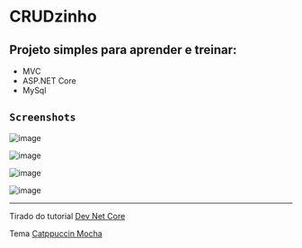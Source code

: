 # CRUDzinho

## Projeto simples para aprender e treinar:
* MVC
* ASP.NET Core
* MySql

## `Screenshots`

![image](https://user-images.githubusercontent.com/100470956/234849848-2a3026be-3cdb-4456-a465-d96b9da057cb.png)


![image](https://user-images.githubusercontent.com/100470956/234849961-c589e543-2c69-46f8-b9da-0ac72d92d249.png)

![image](https://user-images.githubusercontent.com/100470956/234850183-664ba9cf-37b3-4d2b-8b75-e755a464cce7.png)

![image](https://user-images.githubusercontent.com/100470956/234850268-f2919be5-5160-4c9a-a07e-2bb178426f2a.png)


<hr>

Tirado do tutorial [Dev Net Core](https://www.youtube.com/watch?v=LvFDUeaCVaQ)

Tema [Catppuccin Mocha](https://github.com/catppuccin/catppuccin)
